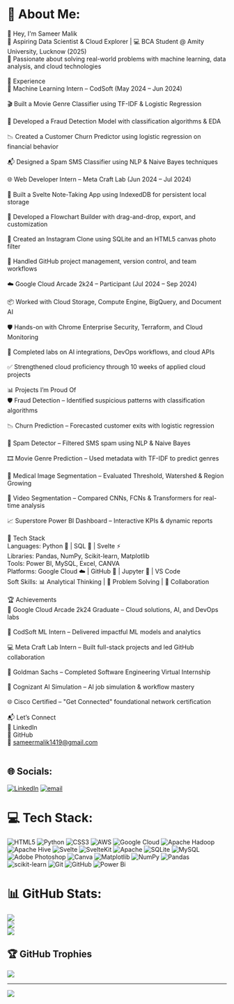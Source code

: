 # 💫 About Me:
👋 Hey, I'm Sameer Malik<br>🚀 Aspiring Data Scientist & Cloud Explorer | 💻 BCA Student @ Amity University, Lucknow (2025)<br>🔬 Passionate about solving real-world problems with machine learning, data analysis, and cloud technologies<br><br>💼 Experience<br>🧠 Machine Learning Intern – CodSoft (May 2024 – Jun 2024)<br><br>🎬 Built a Movie Genre Classifier using TF-IDF & Logistic Regression<br><br>🔐 Developed a Fraud Detection Model with classification algorithms & EDA<br><br>📉 Created a Customer Churn Predictor using logistic regression on financial behavior<br><br>📬 Designed a Spam SMS Classifier using NLP & Naive Bayes techniques<br><br>🌐 Web Developer Intern – Meta Craft Lab (Jun 2024 – Jul 2024)<br><br>📝 Built a Svelte Note-Taking App using IndexedDB for persistent local storage<br><br>🔁 Developed a Flowchart Builder with drag-and-drop, export, and customization<br><br>📸 Created an Instagram Clone using SQLite and an HTML5 canvas photo filter<br><br>🔧 Handled GitHub project management, version control, and team workflows<br><br>☁️ Google Cloud Arcade 2k24 – Participant (Jul 2024 – Sep 2024)<br><br>📦 Worked with Cloud Storage, Compute Engine, BigQuery, and Document AI<br><br>🛡️ Hands-on with Chrome Enterprise Security, Terraform, and Cloud Monitoring<br><br>🤖 Completed labs on AI integrations, DevOps workflows, and cloud APIs<br><br>✅ Strengthened cloud proficiency through 10 weeks of applied cloud projects<br><br>📊 Projects I’m Proud Of<br>🛡️ Fraud Detection – Identified suspicious patterns with classification algorithms<br><br>📉 Churn Prediction – Forecasted customer exits with logistic regression<br><br>📨 Spam Detector – Filtered SMS spam using NLP & Naive Bayes<br><br>🎞️ Movie Genre Prediction – Used metadata with TF-IDF to predict genres<br><br>🧠 Medical Image Segmentation – Evaluated Threshold, Watershed & Region Growing<br><br>🎥 Video Segmentation – Compared CNNs, FCNs & Transformers for real-time analysis<br><br>📈 Superstore Power BI Dashboard – Interactive KPIs & dynamic reports<br><br>🧰 Tech Stack<br>Languages: Python 🐍 | SQL 🧾 | Svelte ⚡<br>Libraries: Pandas, NumPy, Scikit-learn, Matplotlib<br>Tools: Power BI, MySQL, Excel, CANVA<br>Platforms: Google Cloud ☁️ | GitHub 🐙 | Jupyter 📓 | VS Code<br>Soft Skills: 📊 Analytical Thinking | 🧩 Problem Solving | 🤝 Collaboration<br><br>🏆 Achievements<br>🏅 Google Cloud Arcade 2k24 Graduate – Cloud solutions, AI, and DevOps labs<br><br>💼 CodSoft ML Intern – Delivered impactful ML models and analytics<br><br>💻 Meta Craft Lab Intern – Built full-stack projects and led GitHub collaboration<br><br>🧠 Goldman Sachs – Completed Software Engineering Virtual Internship<br><br>🤖 Cognizant AI Simulation – AI job simulation & workflow mastery<br><br>🌐 Cisco Certified – "Get Connected" foundational network certification<br><br>📬 Let’s Connect<br>🔗 LinkedIn<br>📂 GitHub<br>📧 sameermalik1419@gmail.com<br><br>


## 🌐 Socials:
[![LinkedIn](https://img.shields.io/badge/LinkedIn-%230077B5.svg?logo=linkedin&logoColor=white)](https://linkedin.com/in/https://www.linkedin.com/in/sameer-malik-b5b8772b9/) [![email](https://img.shields.io/badge/Email-D14836?logo=gmail&logoColor=white)](mailto:sameermalik1419@gmail.com) 

# 💻 Tech Stack:
![HTML5](https://img.shields.io/badge/html5-%23E34F26.svg?style=for-the-badge&logo=html5&logoColor=white) ![Python](https://img.shields.io/badge/python-3670A0?style=for-the-badge&logo=python&logoColor=ffdd54) ![CSS3](https://img.shields.io/badge/css3-%231572B6.svg?style=for-the-badge&logo=css3&logoColor=white) ![AWS](https://img.shields.io/badge/AWS-%23FF9900.svg?style=for-the-badge&logo=amazon-aws&logoColor=white) ![Google Cloud](https://img.shields.io/badge/GoogleCloud-%234285F4.svg?style=for-the-badge&logo=google-cloud&logoColor=white) ![Apache Hadoop](https://img.shields.io/badge/Apache%20Hadoop-66CCFF?style=for-the-badge&logo=apachehadoop&logoColor=black) ![Apache Hive](https://img.shields.io/badge/Apache%20Hive-FDEE21?style=for-the-badge&logo=apachehive&logoColor=black) ![Svelte](https://img.shields.io/badge/svelte-%23f1413d.svg?style=for-the-badge&logo=svelte&logoColor=white) ![SvelteKit](https://img.shields.io/badge/sveltekit-%23ff3e00.svg?style=for-the-badge&logo=svelte&logoColor=white) ![Apache](https://img.shields.io/badge/apache-%23D42029.svg?style=for-the-badge&logo=apache&logoColor=white) ![SQLite](https://img.shields.io/badge/sqlite-%2307405e.svg?style=for-the-badge&logo=sqlite&logoColor=white) ![MySQL](https://img.shields.io/badge/mysql-4479A1.svg?style=for-the-badge&logo=mysql&logoColor=white) ![Adobe Photoshop](https://img.shields.io/badge/adobe%20photoshop-%2331A8FF.svg?style=for-the-badge&logo=adobe%20photoshop&logoColor=white) ![Canva](https://img.shields.io/badge/Canva-%2300C4CC.svg?style=for-the-badge&logo=Canva&logoColor=white) ![Matplotlib](https://img.shields.io/badge/Matplotlib-%23ffffff.svg?style=for-the-badge&logo=Matplotlib&logoColor=black) ![NumPy](https://img.shields.io/badge/numpy-%23013243.svg?style=for-the-badge&logo=numpy&logoColor=white) ![Pandas](https://img.shields.io/badge/pandas-%23150458.svg?style=for-the-badge&logo=pandas&logoColor=white) ![scikit-learn](https://img.shields.io/badge/scikit--learn-%23F7931E.svg?style=for-the-badge&logo=scikit-learn&logoColor=white) ![Git](https://img.shields.io/badge/git-%23F05033.svg?style=for-the-badge&logo=git&logoColor=white) ![GitHub](https://img.shields.io/badge/github-%23121011.svg?style=for-the-badge&logo=github&logoColor=white) ![Power Bi](https://img.shields.io/badge/power_bi-F2C811?style=for-the-badge&logo=powerbi&logoColor=black)
# 📊 GitHub Stats:
![](https://github-readme-stats.vercel.app/api?username=mrflint5&theme=dark&hide_border=false&include_all_commits=false&count_private=false)<br/>
![](https://nirzak-streak-stats.vercel.app/?user=mrflint5&theme=dark&hide_border=false)<br/>
![](https://github-readme-stats.vercel.app/api/top-langs/?username=mrflint5&theme=dark&hide_border=false&include_all_commits=false&count_private=false&layout=compact)

## 🏆 GitHub Trophies
![](https://github-profile-trophy.vercel.app/?username=mrflint5&theme=radical&no-frame=false&no-bg=true&margin-w=4)

---
[![](https://visitcount.itsvg.in/api?id=mrflint5&icon=0&color=0)](https://visitcount.itsvg.in)

<!-- Proudly created with GPRM ( https://gprm.itsvg.in ) -->
